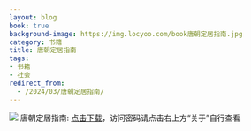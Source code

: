 ```yaml
---
layout: blog
book: true
background-image: https://img.locyoo.com/book唐朝定居指南.jpg
category: 书籍
title: 唐朝定居指南
tags:
- 书籍
- 社会
redirect_from:
  - /2024/03/唐朝定居指南/
---
```

![](https://img.locyoo.com/book唐朝定居指南.jpg)
唐朝定居指南: <a name = "ref1" href="https://url18.ctfile.com/f/50983618-1060770511-6da23f?p=3619">点击下载</a>，访问密码请点击右上方“关于”自行查看